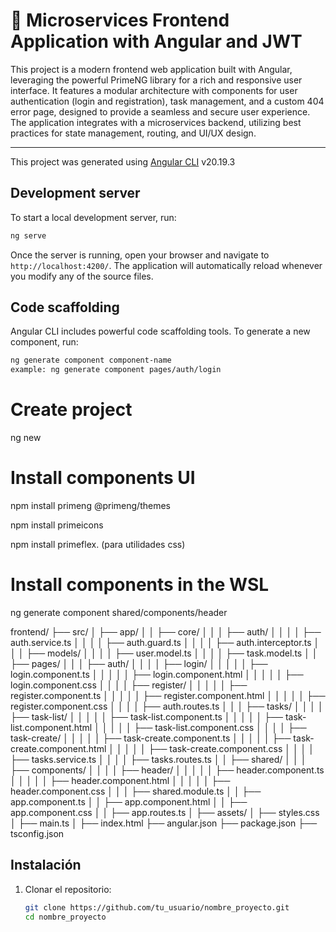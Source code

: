 # 🔐 Microservices Frontend Application with Angular and JWT

This project is a modern frontend web application built with Angular, leveraging the powerful PrimeNG library for a rich and responsive user interface. It features a modular architecture with components for user authentication (login and registration), task management, and a custom 404 error page, designed to provide a seamless and secure user experience. The application integrates with a microservices backend, utilizing best practices for state management, routing, and UI/UX design.

---

This project was generated using [Angular CLI](https://github.com/angular/angular-cli) 
v20.19.3

## Development server

To start a local development server, run:

```bash
ng serve
```

Once the server is running, open your browser and navigate to `http://localhost:4200/`. The application will automatically reload whenever you modify any of the source files.

## Code scaffolding

Angular CLI includes powerful code scaffolding tools. To generate a new component, run:

```bash
ng generate component component-name
example: ng generate component pages/auth/login
```

# Create project
ng new <project-name>

# Install components UI
npm install primeng @primeng/themes

npm install primeicons

npm install primeflex. (para utilidades css)

# Install components in the WSL
ng generate component shared/components/header

frontend/
├── src/
│   ├── app/
│   │   ├── core/
│   │   │   ├── auth/
│   │   │   │   ├── auth.service.ts
│   │   │   │   ├── auth.guard.ts
│   │   │   │   ├── auth.interceptor.ts
│   │   │   ├── models/
│   │   │   │   ├── user.model.ts
│   │   │   │   ├── task.model.ts
│   │   ├── pages/
│   │   │   ├── auth/
│   │   │   │   ├── login/
│   │   │   │   │   ├── login.component.ts
│   │   │   │   │   ├── login.component.html
│   │   │   │   │   ├── login.component.css
│   │   │   │   ├── register/
│   │   │   │   │   ├── register.component.ts
│   │   │   │   │   ├── register.component.html
│   │   │   │   │   ├── register.component.css
│   │   │   │   ├── auth.routes.ts
│   │   │   ├── tasks/
│   │   │   │   ├── task-list/
│   │   │   │   │   ├── task-list.component.ts
│   │   │   │   │   ├── task-list.component.html
│   │   │   │   │   ├── task-list.component.css
│   │   │   │   ├── task-create/
│   │   │   │   │   ├── task-create.component.ts
│   │   │   │   │   ├── task-create.component.html
│   │   │   │   │   ├── task-create.component.css
│   │   │   │   ├── tasks.service.ts
│   │   │   │   ├── tasks.routes.ts
│   │   ├── shared/
│   │   │   ├── components/
│   │   │   │   ├── header/
│   │   │   │   │   ├── header.component.ts
│   │   │   │   │   ├── header.component.html
│   │   │   │   │   ├── header.component.css
│   │   │   ├── shared.module.ts
│   │   ├── app.component.ts
│   │   ├── app.component.html
│   │   ├── app.component.css
│   │   ├── app.routes.ts
│   ├── assets/
│   ├── styles.css
│   ├── main.ts
│   ├── index.html
├── angular.json
├── package.json
├── tsconfig.json

## Instalación
1. Clonar el repositorio:
   ```bash
   git clone https://github.com/tu_usuario/nombre_proyecto.git
   cd nombre_proyecto
